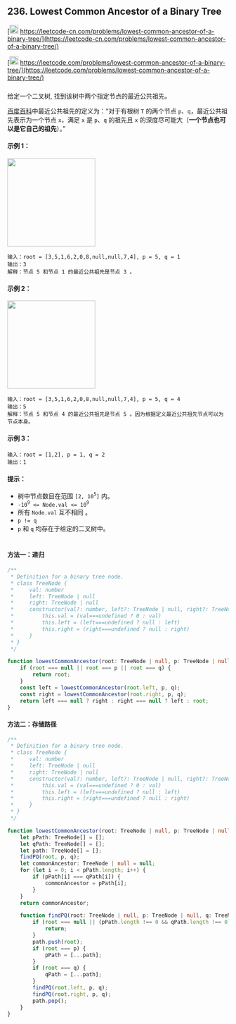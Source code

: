 ## 236. Lowest Common Ancestor of a Binary Tree

[<img src="https://static.leetcode-cn.com/cn-mono-assets/production/assets/logo-dark-cn.c42314a8.svg" height="20" /> https://leetcode-cn.com/problems/lowest-common-ancestor-of-a-binary-tree/](https://leetcode-cn.com/problems/lowest-common-ancestor-of-a-binary-tree/)

[<img src="https://assets.leetcode.com/static_assets/public/webpack_bundles/images/logo-dark.e99485d9b.svg" height="20"/> https://leetcode.com/problems/lowest-common-ancestor-of-a-binary-tree/](https://leetcode.com/problems/lowest-common-ancestor-of-a-binary-tree/)

###

给定一个二叉树, 找到该树中两个指定节点的最近公共祖先。

[百度百科](https://baike.baidu.com/item/%E6%9C%80%E8%BF%91%E5%85%AC%E5%85%B1%E7%A5%96%E5%85%88/8918834?fr=aladdin)中最近公共祖先的定义为：“对于有根树 `T` 的两个节点 `p`、`q`，最近公共祖先表示为一个节点 `x`，满足 `x` 是 `p`、`q` 的祖先且 `x` 的深度尽可能大（**一个节点也可以是它自己的祖先**）。”

#### 示例 1：

<img src="https://assets.leetcode.com/uploads/2018/12/14/binarytree.png" width="200" />

```
输入：root = [3,5,1,6,2,0,8,null,null,7,4], p = 5, q = 1
输出：3
解释：节点 5 和节点 1 的最近公共祖先是节点 3 。
```

#### 示例 2：

<img src="https://assets.leetcode.com/uploads/2018/12/14/binarytree.png" width="200" />

```
输入：root = [3,5,1,6,2,0,8,null,null,7,4], p = 5, q = 4
输出：5
解释：节点 5 和节点 4 的最近公共祖先是节点 5 。因为根据定义最近公共祖先节点可以为节点本身。
```

#### 示例 3：

```
输入：root = [1,2], p = 1, q = 2
输出：1
```

#### 提示：

-   树中节点数目在范围 `[2, 10`<sup>`5`</sup>`]` 内。
-   `-10`<sup>`9`</sup>` <= Node.val <= 10`<sup>`9`</sup>
-   所有 `Node.val` 互不相同 。
-   `p != q`
-   `p` 和 `q` 均存在于给定的二叉树中。

#

#### 方法一：递归

```ts
/**
 * Definition for a binary tree node.
 * class TreeNode {
 *     val: number
 *     left: TreeNode | null
 *     right: TreeNode | null
 *     constructor(val?: number, left?: TreeNode | null, right?: TreeNode | null) {
 *         this.val = (val===undefined ? 0 : val)
 *         this.left = (left===undefined ? null : left)
 *         this.right = (right===undefined ? null : right)
 *     }
 * }
 */

function lowestCommonAncestor(root: TreeNode | null, p: TreeNode | null, q: TreeNode | null): TreeNode | null {
    if (root === null || root === p || root === q) {
        return root;
    }
    const left = lowestCommonAncestor(root.left, p, q);
    const right = lowestCommonAncestor(root.right, p, q);
    return left === null ? right : right === null ? left : root;
}
```

#### 方法二：存储路径

```ts
/**
 * Definition for a binary tree node.
 * class TreeNode {
 *     val: number
 *     left: TreeNode | null
 *     right: TreeNode | null
 *     constructor(val?: number, left?: TreeNode | null, right?: TreeNode | null) {
 *         this.val = (val===undefined ? 0 : val)
 *         this.left = (left===undefined ? null : left)
 *         this.right = (right===undefined ? null : right)
 *     }
 * }
 */

function lowestCommonAncestor(root: TreeNode | null, p: TreeNode | null, q: TreeNode | null): TreeNode | null {
    let pPath: TreeNode[] = [];
    let qPath: TreeNode[] = [];
    let path: TreeNode[] = [];
    findPQ(root, p, q);
    let commonAncestor: TreeNode | null = null;
    for (let i = 0; i < pPath.length; i++) {
        if (pPath[i] === qPath[i]) {
            commonAncestor = pPath[i];
        }
    }
    return commonAncestor;

    function findPQ(root: TreeNode | null, p: TreeNode | null, q: TreeNode | null) {
        if (root === null || (pPath.length !== 0 && qPath.length !== 0)) {
            return;
        }
        path.push(root);
        if (root === p) {
            pPath = [...path];
        }
        if (root === q) {
            qPath = [...path];
        }
        findPQ(root.left, p, q);
        findPQ(root.right, p, q);
        path.pop();
    }
}
```
